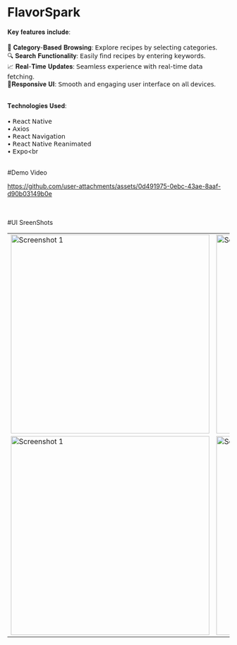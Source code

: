 ﻿# FlavorSpark

𝐊𝐞𝐲 𝐟𝐞𝐚𝐭𝐮𝐫𝐞𝐬 𝐢𝐧𝐜𝐥𝐮𝐝𝐞:<br><br>
🍲 𝐂𝐚𝐭𝐞𝐠𝐨𝐫𝐲-𝐁𝐚𝐬𝐞𝐝 𝐁𝐫𝐨𝐰𝐬𝐢𝐧𝐠: 𝖤𝗑𝗉𝗅𝗈𝗋𝖾 𝗋𝖾𝖼𝗂𝗉𝖾𝗌 𝖻𝗒 𝗌𝖾𝗅𝖾𝖼𝗍𝗂𝗇𝗀 𝖼𝖺𝗍𝖾𝗀𝗈𝗋𝗂𝖾𝗌. <br>
🔍 𝐒𝐞𝐚𝐫𝐜𝐡 𝐅𝐮𝐧𝐜𝐭𝐢𝐨𝐧𝐚𝐥𝐢𝐭𝐲: 𝖤𝖺𝗌𝗂𝗅𝗒 𝖿𝗂𝗇𝖽 𝗋𝖾𝖼𝗂𝗉𝖾𝗌 𝖻𝗒 𝖾𝗇𝗍𝖾𝗋𝗂𝗇𝗀 𝗄𝖾𝗒𝗐𝗈𝗋𝖽𝗌. <br>
📈 𝐑𝐞𝐚𝐥-𝐓𝐢𝐦𝐞 𝐔𝐩𝐝𝐚𝐭𝐞𝐬: 𝖲𝖾𝖺𝗆𝗅𝖾𝗌𝗌 𝖾𝗑𝗉𝖾𝗋𝗂𝖾𝗇𝖼𝖾 𝗐𝗂𝗍𝗁 𝗋𝖾𝖺𝗅-𝗍𝗂𝗆𝖾 𝖽𝖺𝗍𝖺 𝖿𝖾𝗍𝖼𝗁𝗂𝗇𝗀.<br>
📱𝐑𝐞𝐬𝐩𝐨𝐧𝐬𝐢𝐯𝐞 𝐔𝐈: 𝖲𝗆𝗈𝗈𝗍𝗁 𝖺𝗇𝖽 𝖾𝗇𝗀𝖺𝗀𝗂𝗇𝗀 𝗎𝗌𝖾𝗋 𝗂𝗇𝗍𝖾𝗋𝖿𝖺𝖼𝖾 𝗈𝗇 𝖺𝗅𝗅 𝖽𝖾𝗏𝗂𝖼𝖾𝗌. <br><br>

𝐓𝐞𝐜𝐡𝐧𝐨𝐥𝐨𝐠𝐢𝐞𝐬 𝐔𝐬𝐞𝐝:<br><br>
• 𝖱𝖾𝖺𝖼𝗍 𝖭𝖺𝗍𝗂𝗏𝖾 <br>
• 𝖠𝗑𝗂𝗈𝗌 <br>
• 𝖱𝖾𝖺𝖼𝗍 𝖭𝖺𝗏𝗂𝗀𝖺𝗍𝗂𝗈𝗇<br>
• 𝖱𝖾𝖺𝖼𝗍 𝖭𝖺𝗍𝗂𝗏𝖾 𝖱𝖾𝖺𝗇𝗂𝗆𝖺𝗍𝖾𝖽<br>
• 𝖤𝗑𝗉𝗈<br<br><br>


#Demo Video


https://github.com/user-attachments/assets/0d491975-0ebc-43ae-8aaf-d90b03149b0e

<br><br>
#UI SreenShots

<table>
  <tr>
    <td><img src="![saf](https://github.com/user-attachments/assets/e639fce4-8503-4caf-b52b-be2cca133481)" alt="Screenshot 1" width="450"/></td>
    <td><img src="" alt="Screenshot 2" width="450"/></td>

  </tr>
    <tr>
    <td><img src="" alt="Screenshot 1" width="450"/></td>
    <td><img src="" alt="Screenshot 2" width="450"/></td>

  </tr>
</table>
